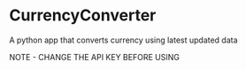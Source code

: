 # CurrencyConverter
A python app that converts currency using latest updated data

NOTE - CHANGE THE API KEY BEFORE USING


